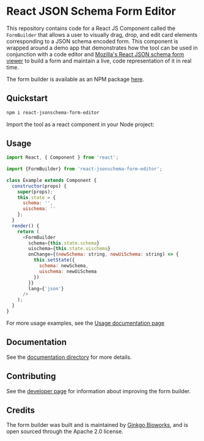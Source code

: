# React JSON Schema Form Editor

This repository contains code for a React JS Component called the `FormBuilder` that allows a user to visually drag, drop, and edit card elements corresponding to a JSON schema encoded form. This component is wrapped around a demo app that demonstrates how the tool can be used in conjunction with a code editor and [Mozilla's React JSON schema form viewer](https://github.com/rjsf-team/react-jsonschema-form) to build a form and maintain a live, code representation of it in real time.

The form builder is available as an NPM package [here](https://www.npmjs.com/package/react-jsonschema-form-editor).

## Quickstart

```bash
npm i react-jsonschema-form-editor
```

Import the tool as a react component in your Node project:

## Usage

```javascript
import React, { Component } from 'react';
 
import {FormBuilder} from 'react-jsonschema-form-editor';
 
class Example extends Component {
  constructor(props) {
    super(props);
    this.state = {
      schema: '',
      uischema: ''
    };
  }
  render() {
    return (
      <FormBuilder
        schema={this.state.schema}
        uischema={this.state.uischema}
        onChange={(newSchema: string, newUiSchema: string) => {
          this.setState({
            schema: newSchema,
            uischema: newUiSchema
          })
        }}
        lang={'json'}
      />
    );
  }
}
```

For more usage examples, see the [Usage documentation page](https://github.com/ginkgobioworks/react-jsonschema-form-editor/blob/main/docs/Usage.md)

## Documentation

See the [documentation directory](https://github.com/ginkgobioworks/react-jsonschema-form-editor/blob/main/docs/) for more details.

## Contributing

See the [developer page](https://github.com/ginkgobioworks/react-jsonschema-form-editor/blob/main/docs/Developers.md) for information about improving the form builder.

## Credits

The form builder was built and is maintained by [Ginkgo Bioworks](https://www.ginkgobioworks.com/), and is open sourced through the Apache 2.0 license.

